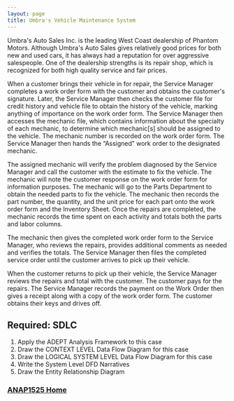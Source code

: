 ```yaml
---
layout: page
title: Umbra's Vehicle Maintenance System
---
```


Umbra's Auto Sales Inc. is the leading West Coast dealership of Phantom Motors. Although Umbra's Auto Sales gives relatively good prices for both new and used cars, it has always had a reputation for over aggressive salespeople. One of the dealership strengths is its repair shop, which is recognized for both high quality service and fair prices.

When a customer brings their vehicle in for repair, the Service Manager completes a work order form with the customer and obtains the customer's signature. Later, the Service Manager then checks the customer file for credit history and vehicle file to obtain the history of the vehicle, marking anything of importance on the work order form. The Service Manager then accesses the mechanic file, which contains information about the specialty of each mechanic, to determine which mechanic[s] should be assigned to the vehicle. The mechanic number is recorded on the work order form. The Service Manager then hands the “Assigned” work order to the designated mechanic.

The assigned mechanic will verify the problem diagnosed by the Service Manager and call the customer with the estimate to fix the vehicle. The mechanic will note the customer response on the work order form for information purposes. The mechanic will go to the Parts Department to obtain the needed parts to fix the vehicle. The mechanic then records the part number, the quantity, and the unit price for each part onto the work order form and the Inventory Sheet. Once the repairs are completed, the mechanic records the time spent on each activity and totals both the parts and labor columns.

The mechanic then gives the completed work order form to the Service Manager, who reviews the repairs, provides additional comments as needed and verifies the totals. The Service Manager then files the completed service order until the customer arrives to pick up their vehicle.

 When the customer returns to pick up their vehicle, the Service Manager reviews the repairs and total with the customer. The customer pays for the repairs. The Service Manager records the payment on the Work Order then gives a receipt along with a copy of the work order form. The customer obtains their keys and drives off.

## Required: SDLC
1.	Apply the ADEPT Analysis Framework to this case
2.	Draw the CONTEXT LEVEL Data Flow Diagram for this case 
3.	Draw the LOGICAL SYSTEM LEVEL Data Flow Diagram for this case 
4.	Write the System Level DFD Narratives
5.	Draw the Entity Relationship Diagram

### [ANAP1525 Home](../)